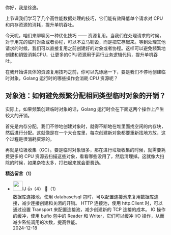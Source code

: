 你好，我是徐逸。

上节课我们学习了几个高性能数据处理的技巧，它们能有效降低单个请求对 CPU 和内存资源的消耗，提升单机吞吐。

今天呢，咱们来聊聊另一种优化技巧 —— 资源复用。当我们在处理请求的时候，对于用完的临时对象或者协程，可以不立马销毁，而是把它存起来。等到处理其他请求的时候，我们可以直接复用之前创建好的对象或者协程。这样可以避免频繁地创建和销毁消耗CPU，让更多的CPU资源用于运行业务逻辑代码，提升单机吞吐。

在我开始讲具体的资源复用技巧之前，你可以先琢磨一下，要是我们不停地创建临时对象，Golang 运行时的哪些操作会消耗 CPU 资源呢？

## 对象池：如何避免频繁分配相同类型临时对象的开销？

实际上，如果频繁创建临时对象的话，Golang 运行时会在下面这两个操作上产生较大的开销。

首先是内存分配。我们不停地创建对象时，就得不断地在堆里面找空闲的内存块，然后进行分配。这就像是在一个大仓库里，每次创建新对象都要重新找地方放，这个过程是很消耗资源的。

再就是垃圾收集（GC）。要是临时对象很多，那在进行垃圾收集的时候，就需要耗费更多的 CPU 资源去扫描这些对象，看看哪些没用了，然后清理掉。这就像大扫除的时候，如果杂物太多，打扫起来就会更费劲。
<div><strong>精选留言（1）</strong></div><ul>
<li><img src="https://static001.geekbang.org/account/avatar/00/27/19/fe/d31344db.jpg" width="30px"><span>lJ</span> 👍（4） 💬（1）<div>数据库连接池，使用 database&#47;sql 包时，可以配置连接池来复用数据库连接，减少连接创建和关闭的开销。
HTTP 连接池，使用 http.Client 时，可以通过设置 Transport 来配置连接池，减少创建新的 TCP 连接的成本。
IO 操作的缓冲，使用 bufio 包中的 Reader 和 Writer，它们可以缓冲 I&#47;O 操作，从而减少系统调用的次数，提高性能。</div>2024-12-18</li><br/>
</ul>